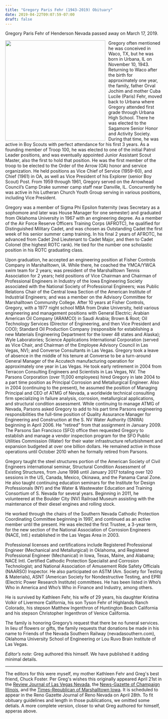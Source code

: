 ```yaml
---
title: "Gregory Paris Fehr (1943-2019) Obituary"
date: 2019-04-22T09:07:59-07:00
draft: false
---
```


Gregory Paris Fehr of Henderson Nevada passed away on March 17, 2019.

<img src="/images/Greg_Fehr/GPF 10-3-04.jpg" style="float: left;
margin-right: 10px;width: 320px"  />

Gregory often mentioned he was conceived in Waco, TX, but he was born in Urbana, IL on November 10, 1943.  Returning to Waco after the birth for approximately one year, the family, father Orval Jochim and mother Cuba Lucile (Paris) Fehr, moved back to Urbana where Gregory attended first grade through Urbana High School.  There he was elected to the Sagamore Senior Honor and Activity Society.  During that time, he was active in Boy Scouts with perfect attendance for his first 3 years.  As a founding member of Troop 100, he was elected to one of the initial Patrol Leader positions, and was eventually appointed Junior Assistant Scout Master, also the first to hold that position.  He was the first member of the troop to be elected to the Order of the Arrow (OA) honor and service organization.  He held positions as Vice Chief of Service (1959-60), and Chief (1961) in OA, as well as Vice President of his Explorer (senior Boy Scout) Post.  From 1959 through 1961, Gregory served on the Arrowhead Council’s Camp Drake summer camp staff near Danville, IL.  Concurrently he was active in his Lutheran Church Youth Group serving in various positions, including Vice President.

Gregory was a member of Sigma Phi Epsilon fraternity (was Secretary as a sophomore and later was House Manager for one semester) and graduated from Oklahoma University in 1967 with an engineering degree.  As a member of the Air Force Reserve Officers Training Corps (AFROTC), he qualified for Distinguished Military Cadet, and was chosen as Outstanding Cadet the first week of his senior summer camp training.  In his final 2 years of AFROTC, he advanced from Cadet 2nd Lieutenant to Cadet Major, and then to Cadet Colonel (the highest ROTC rank).  He tied for the number one scholastic position in his ROTC graduating class.

Upon graduation, he accepted an engineering position at Fisher Controls Company in Marshalltown, IA.  While there, he coached the YMCA/YWCA swim team for 2 years; was president of the Marshalltown Tennis Association for 2 years; held positions of Vice Chairman and Chairman of Professional Engineers in Industry of the Iowa Engineering Society associated with the National Society of Professional Engineers; was Public Relations Chair of the Central Iowa Section of the American Institute of Industrial Engineers; and was a member on the Advisory Committee for Marshalltown Community College.  After 10 years at Fisher Controls, Gregory, with a 1977 night school MBA from Drake University, held various engineering and management positions with General Electric; Arabian American Oil Company (ARAMCO) in Saudi Arabia; Brown & Root; Oil Technology Services (Director of Engineering, and then Vice President and COO); Standard Oil Production Company (responsible for establishing a new Materials Engineering Department for the lower 48 states and Alaska); Wyle Laboratories; Science Applications International Corporation (served as Vice Chair, and Chairman of the Employee Advisory Council in Las Vegas, NV); and Converse Consultants in Las Vegas.  Gregory took a leave of absence in the middle of his tenure at Converse to be a turn-around General Manager of the Accutech manufacturing operation for approximately one year in Las Vegas.  He took early retirement in 2004 from Terracon Consulting Engineers and Scientists in Las Vegas, NV.  The Parsons Corporation (over 11,000 employees) hired Gregory in late 2004 to a part time position as Principal Corrosion and Metallurgical Engineer.  Also in 2004 (continuing to the present), he assumed the position of Managing Principal and CEO of ATMG of Nevada, a worldwide technical consulting firm specializing in failure analysis, corrosion, metallurgical applications, and structural condition assessment.  While continuing to manage ATMG of Nevada, Parsons asked Gregory to add to his part time Parsons engineering responsibilities the full-time position of Quality Assurance Manager for Engineering and Construction at the S. NV Water Authority (SNWA) beginning in April 2006.  He “retired” from that assignment in January 2009.  The Parsons San Francisco (SFO) office then requested Gregory to establish and manage a vendor inspection program for the SFO Public Utilities Commission (Water) for their water infrastructure refurbishment and expansion budgeted at over one billion dollars.  He remained active in those operations until October 2010 when he formally retired from Parsons.

Gregory taught the steel structures portion of the American Society of Civil Engineers international seminar, Structural Condition Assessment of Existing Structures, from June 1998 until January 2017 totaling over 120 sessions in the US, Canada, Mexico, Okinawa, and the Panama Canal Zone.  He also taught continuing education seminars for the Institute for Design Professionals (NY) and the Water & Wastewater Education and Training Consortium of S. Nevada for several years.  Beginning in 2011, he volunteered at the Boulder City (NV) Railroad Museum assisting with the maintenance of their diesel engines and rolling stock.

He worked through the chairs of the Southern Nevada Cathodic Protection Coordinating Committee beginning in 1997, and continued as an active member until the present.  He was elected the first Trustee, a 3-year term, for the new section of the National Association of Corrosion Engineers (NACE, Intl.) established in the Las Vegas Area in 2003.

Professional licenses and certifications include Registered Professional Engineer (Mechanical and Metallurgical) in Oklahoma, and Registered Professional Engineer (Mechanical) in Iowa, Texas, Maine, and Alabama; NACE Intl. Certified Cathodic Protection Specialist and Corrosion Technologist; and National Association of Amusement Ride Safety Officials (NAARSO) Inspector.  He also participated on ASTM (Am. Society for Testing & Materials), ASNT (American Society for Nondestructive Testing, and EPRI (Electric Power Research Institute) committees.  He has been listed in Who’s Who in America and Who’s Who in Finance and Industry, among others. 

He is survived by Kathleen Fehr, his wife of 29 years, his daughter Kristina Volkir of Livermore California, his son Tyson Fehr of Highlands Ranch Colorado, his stepson Matthew Ingenthron of Huntington Beach California and his stepson Christopher Ingenthron of Venice California.

The family is honoring Gregory’s request that there be no funeral services.  In lieu of flowers or gifts, the family requests that donations be made in his name to Friends of the Nevada Southern Railway (nevadasouthern.com), Oklahoma University School of Engineering or Lou Ruvo Brain Institute of Las Vegas.

_Editor’s note_<a name="editors-note"></a>: Greg authored this himself.
We have published it adding minimal details.  

---

The editors for this were myself, my mother Kathleen Fehr and Greg's
best friend, Chuck Foster.  Per Greg's wishes this originally
appeared April 21st in the
[Review Journal of Las Vegas Nevada](https://obits.reviewjournal.com/obituaries/lvrj/obituary.aspx?n=gregory-fehr&pid=192622985),
the
[News-Gazette of Champaign Illinois](http://www.news-gazette.com/obituaries/2019-04-21/gregory-fehr.html),
and the
[Times-Republican of Marshalltown Iowa](http://www.timesrepublican.com/obituaries/2019/04/gregory-paris-fehr/).
It is scheduled to appear in the Reno Gazette Journal of Reno Nevada
on April 28th.  To fit obituary guidelines and length in
those publications, we omitted some detials.  A more complete version,
closer to what Greg authored for himself, apperas above.
